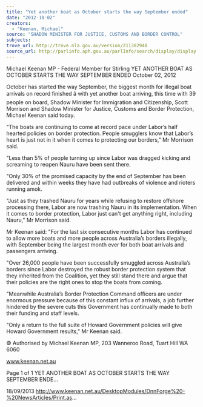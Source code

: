 ```yaml
---
title: "Yet another boat as October starts the way September ended"
date: "2012-10-02"
creators:
  - "Keenan, Michael"
source: "SHADOW MINISTER FOR JUSTICE, CUSTOMS AND BORDER CONTROL"
subjects:
trove_url: http://trove.nla.gov.au/version/211382940
source_url: http://parlinfo.aph.gov.au/parlInfo/search/display/display.w3p;query=Id%3A%22media/pressrel/2732989%22
---
```


 Michael Keenan MP - Federal Member for  Stirling YET ANOTHER BOAT AS OCTOBER STARTS  THE WAY SEPTEMBER ENDED October 02, 2012

 October has started the way September, the biggest month for illegal boat arrivals on record finished â with yet another  boat  arriving,  this  time  with  39  people  on  board,  Shadow  Minister  for  Immigration  and  Citizenship,  Scott  Morrison  and Shadow Minister for Justice, Customs and Border Protection, Michael Keenan said today. 

 "The  boats  are  continuing  to  come  at  record  pace  under  Labor’s  half  hearted  policies  on  border  protection.  People   smugglers know that Labor’s heart is just not in it when it comes to protecting our borders," Mr Morrison said. 

 "Less  than  5%  of  people  turning  up  since  Labor  was  dragged  kicking  and  screaming  to  reopen  Nauru  have  been  sent there. 

 "Only  30%  of  the  promised  capacity  by  the  end  of  September  has  been  delivered  and  within  weeks  they  have  had outbreaks of violence and rioters running amok. 

 "Just as they trashed Nauru for years while refusing to restore offshore processing there, Labor are now trashing Nauru in its implementation. When it comes to border protection, Labor just can't get anything right, including Nauru," Mr Morrison said. 

 Mr Keenan said: "For the last six consecutive months Labor has continued to allow more boats and more people across Australia’s borders illegally, with September being the largest month ever for both boat arrivals and passengers arriving. 

 "Over  26,000  people  have  been  successfully  smuggled  across  Australia’s  borders  since  Labor  destroyed  the  robust   border protection system that they inherited from the Coalition, yet they still stand there and argue that their policies are the right ones to stop the boats from coming. 

 "Meanwhile Australia’s Border Protection Command officers are under enormous pressure because of this constant influx of arrivals, a job further hindered by the severe cuts this Government has continually made to both their funding and staff levels. 

 "Only a return to the full suite of Howard Government policies will give Howard Government results," Mr Keenan said. 

 © Authorised by Michael Keenan MP, 203 Wanneroo Road, Tuart Hill WA 6060

 www.keenan.net.au

 Page 1 of 1 YET ANOTHER BOAT AS OCTOBER STARTS THE WAY SEPTEMBER ENDE...

 18/09/2013 http://www.keenan.net.au/DesktopModules/DnnForge%20-%20NewsArticles/Print.as...

